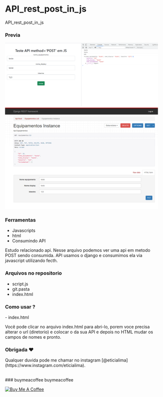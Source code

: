 # API_rest_post_in_js
API_rest_post_in_js
### Previa
 
<img src="git/demo1.png?raw=true"/>
<img src="git/demo2.png?raw=true"/> 

### Ferramentas
* Javascripts
* html
* Consumindo API

<p>Estudo relacionado api. Nesse arquivo podemos ver uma api em metodo POST sendo consumida. 
API usamos o django e consumimos ela via javascript utilizando fecth.

### Arquivos no repositorio 
* script.js
* git.pasta
* index.html

### Como usar ? 
<p>- index.html </P><p> Você pode clicar no arquivo index.html para abri-lo, porem voce precisa alterar o url (diretorio) e colocar o da sua API e depois no HTML mudar os campos de nomes e pronto.</P> 

### Obrigada ❤️
<p>Qualquer duvida pode me chamar no instagram [@eticialima](https://www.instagram.com/eticialima).</p> 
<br> 
###  buymeacoffee buymeacoffee
 
<a  href="https://www.buymeacoffee.com/leticialima" target="_blank"><img  src="https://cdn.buymeacoffee.com/buttons/default-red.png" alt="Buy Me A Coffee" height="40" width="170" ></a>
</p><br> 
 

